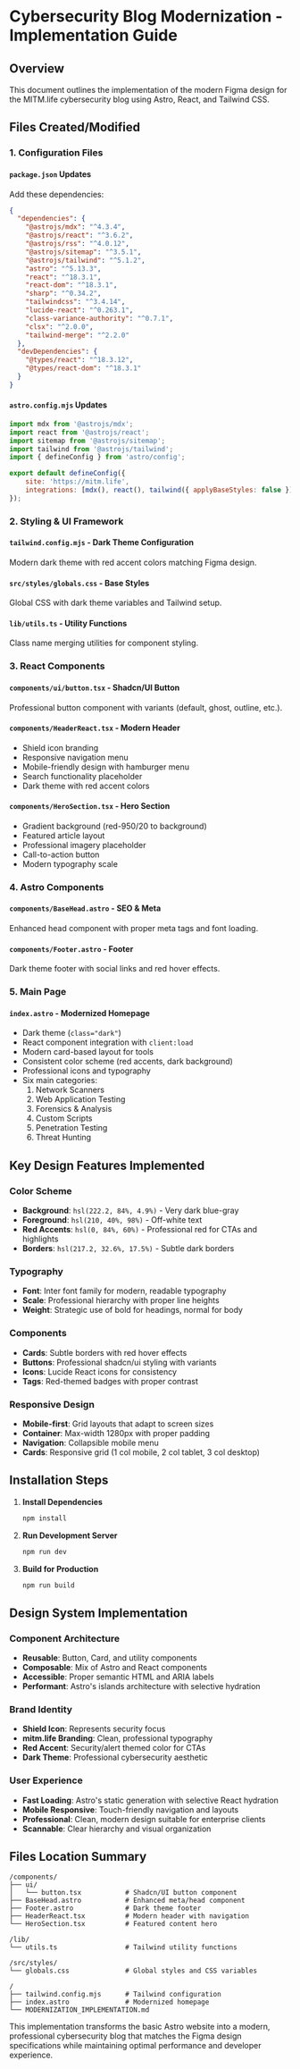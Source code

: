 # Cybersecurity Blog Modernization - Implementation Guide

## Overview
This document outlines the implementation of the modern Figma design for the MITM.life cybersecurity blog using Astro, React, and Tailwind CSS.

## Files Created/Modified

### 1. Configuration Files

#### `package.json` Updates
Add these dependencies:
```json
{
  "dependencies": {
    "@astrojs/mdx": "^4.3.4",
    "@astrojs/react": "^3.6.2",
    "@astrojs/rss": "^4.0.12",
    "@astrojs/sitemap": "^3.5.1",
    "@astrojs/tailwind": "^5.1.2",
    "astro": "^5.13.3",
    "react": "^18.3.1",
    "react-dom": "^18.3.1",
    "sharp": "^0.34.2",
    "tailwindcss": "^3.4.14",
    "lucide-react": "^0.263.1",
    "class-variance-authority": "^0.7.1",
    "clsx": "^2.0.0",
    "tailwind-merge": "^2.2.0"
  },
  "devDependencies": {
    "@types/react": "^18.3.12",
    "@types/react-dom": "^18.3.1"
  }
}
```

#### `astro.config.mjs` Updates
```javascript
import mdx from '@astrojs/mdx';
import react from '@astrojs/react';
import sitemap from '@astrojs/sitemap';
import tailwind from '@astrojs/tailwind';
import { defineConfig } from 'astro/config';

export default defineConfig({
	site: 'https://mitm.life',
	integrations: [mdx(), react(), tailwind({ applyBaseStyles: false }), sitemap()],
});
```

### 2. Styling & UI Framework

#### `tailwind.config.mjs` - Dark Theme Configuration
Modern dark theme with red accent colors matching Figma design.

#### `src/styles/globals.css` - Base Styles
Global CSS with dark theme variables and Tailwind setup.

#### `lib/utils.ts` - Utility Functions
Class name merging utilities for component styling.

### 3. React Components

#### `components/ui/button.tsx` - Shadcn/UI Button
Professional button component with variants (default, ghost, outline, etc.).

#### `components/HeaderReact.tsx` - Modern Header
- Shield icon branding
- Responsive navigation menu
- Mobile-friendly design with hamburger menu
- Search functionality placeholder
- Dark theme with red accent colors

#### `components/HeroSection.tsx` - Hero Section
- Gradient background (red-950/20 to background)
- Featured article layout
- Professional imagery placeholder
- Call-to-action button
- Modern typography scale

### 4. Astro Components

#### `components/BaseHead.astro` - SEO & Meta
Enhanced head component with proper meta tags and font loading.

#### `components/Footer.astro` - Footer
Dark theme footer with social links and red hover effects.

### 5. Main Page

#### `index.astro` - Modernized Homepage
- Dark theme (`class="dark"`)
- React component integration with `client:load`
- Modern card-based layout for tools
- Consistent color scheme (red accents, dark background)
- Professional icons and typography
- Six main categories:
  1. Network Scanners
  2. Web Application Testing
  3. Forensics & Analysis
  4. Custom Scripts
  5. Penetration Testing
  6. Threat Hunting

## Key Design Features Implemented

### Color Scheme
- **Background**: `hsl(222.2, 84%, 4.9%)` - Very dark blue-gray
- **Foreground**: `hsl(210, 40%, 98%)` - Off-white text
- **Red Accents**: `hsl(0, 84%, 60%)` - Professional red for CTAs and highlights
- **Borders**: `hsl(217.2, 32.6%, 17.5%)` - Subtle dark borders

### Typography
- **Font**: Inter font family for modern, readable typography
- **Scale**: Professional hierarchy with proper line heights
- **Weight**: Strategic use of bold for headings, normal for body

### Components
- **Cards**: Subtle borders with red hover effects
- **Buttons**: Professional shadcn/ui styling with variants
- **Icons**: Lucide React icons for consistency
- **Tags**: Red-themed badges with proper contrast

### Responsive Design
- **Mobile-first**: Grid layouts that adapt to screen sizes
- **Container**: Max-width 1280px with proper padding
- **Navigation**: Collapsible mobile menu
- **Cards**: Responsive grid (1 col mobile, 2 col tablet, 3 col desktop)

## Installation Steps

1. **Install Dependencies**
   ```bash
   npm install
   ```

2. **Run Development Server**
   ```bash
   npm run dev
   ```

3. **Build for Production**
   ```bash
   npm run build
   ```

## Design System Implementation

### Component Architecture
- **Reusable**: Button, Card, and utility components
- **Composable**: Mix of Astro and React components
- **Accessible**: Proper semantic HTML and ARIA labels
- **Performant**: Astro's islands architecture with selective hydration

### Brand Identity
- **Shield Icon**: Represents security focus
- **mitm.life Branding**: Clean, professional typography
- **Red Accent**: Security/alert themed color for CTAs
- **Dark Theme**: Professional cybersecurity aesthetic

### User Experience
- **Fast Loading**: Astro's static generation with selective React hydration
- **Mobile Responsive**: Touch-friendly navigation and layouts
- **Professional**: Clean, modern design suitable for enterprise clients
- **Scannable**: Clear hierarchy and visual organization

## Files Location Summary

```
/components/
├── ui/
│   └── button.tsx           # Shadcn/UI button component
├── BaseHead.astro           # Enhanced meta/head component
├── Footer.astro             # Dark theme footer
├── HeaderReact.tsx          # Modern header with navigation
└── HeroSection.tsx          # Featured content hero

/lib/
└── utils.ts                 # Tailwind utility functions

/src/styles/
└── globals.css              # Global styles and CSS variables

/
├── tailwind.config.mjs      # Tailwind configuration
├── index.astro              # Modernized homepage
└── MODERNIZATION_IMPLEMENTATION.md
```

This implementation transforms the basic Astro website into a modern, professional cybersecurity blog that matches the Figma design specifications while maintaining optimal performance and developer experience.